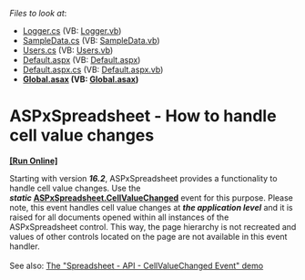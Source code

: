 <!-- default file list -->
*Files to look at*:

* [Logger.cs](./CS/App_Code/Logger.cs) (VB: [Logger.vb](./VB/App_Code/Logger.vb))
* [SampleData.cs](./CS/App_Code/SampleData.cs) (VB: [SampleData.vb](./VB/App_Code/SampleData.vb))
* [Users.cs](./CS/App_Code/Users.cs) (VB: [Users.vb](./VB/App_Code/Users.vb))
* [Default.aspx](./CS/Default.aspx) (VB: [Default.aspx](./VB/Default.aspx))
* [Default.aspx.cs](./CS/Default.aspx.cs) (VB: [Default.aspx.vb](./VB/Default.aspx.vb))
* **[Global.asax](./CS/Global.asax) (VB: [Global.asax](./VB/Global.asax))**
<!-- default file list end -->
# ASPxSpreadsheet - How to handle cell value changes
<!-- run online -->
**[[Run Online]](https://codecentral.devexpress.com/t466400/)**
<!-- run online end -->


<p>Starting with version <strong><em>16.2</em></strong>, ASPxSpreadsheet provides a functionality to handle cell value changes. Use the <strong><em>static </em></strong><a href="https://documentation.devexpress.com/#AspNet/DevExpressWebASPxSpreadsheetASPxSpreadsheet_CellValueChangedtopic"><strong>ASPxSpreadsheet.CellValueChanged</strong></a> event for this purpose. Please note, this event handles cell value changes at <strong><em>the application level</em></strong> and it is raised for all documents opened within all instances of the ASPxSpreadsheet control. This way, the page hierarchy is not recreated and values of other controls located on the page are not available in this event handler.<br><br>See also: <a href="https://demos.devexpress.com/ASPxSpreadsheetDemos/API/CellValueChanged.aspx">The "Spreadsheet - API - CellValueChanged Event" demo</a></p>

<br/>


